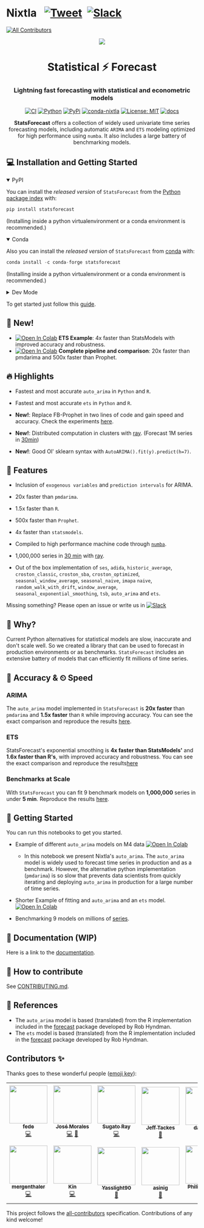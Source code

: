 # Nixtla &nbsp; [![Tweet](https://img.shields.io/twitter/url/http/shields.io.svg?style=social)](https://twitter.com/intent/tweet?text=Statistical%20Forecasting%20Algorithms%20by%20Nixtla%20&url=https://github.com/Nixtla/statsforecast&via=nixtlainc&hashtags=StatisticalModels,TimeSeries,Forecasting) &nbsp;[![Slack](https://img.shields.io/badge/Slack-4A154B?&logo=slack&logoColor=white)](https://join.slack.com/t/nixtlaworkspace/shared_invite/zt-135dssye9-fWTzMpv2WBthq8NK0Yvu6A)
<!-- ALL-CONTRIBUTORS-BADGE:START - Do not remove or modify this section -->
[![All Contributors](https://img.shields.io/badge/all_contributors-13-orange.svg?style=flat-square)](#contributors-)
<!-- ALL-CONTRIBUTORS-BADGE:END -->

<div align="center">
<img src="https://raw.githubusercontent.com/Nixtla/neuralforecast/main/nbs/indx_imgs/branding/logo_mid.png">
<h1 align="center">Statistical ⚡️ Forecast</h1>
<h3 align="center">Lightning fast forecasting with statistical and econometric models</h3>
    
[![CI](https://github.com/Nixtla/statsforecast/actions/workflows/ci.yaml/badge.svg?branch=main)](https://github.com/Nixtla/statsforecast/actions/workflows/ci.yaml)
[![Python](https://img.shields.io/pypi/pyversions/statsforecast)](https://pypi.org/project/statsforecast/)
[![PyPi](https://img.shields.io/pypi/v/statsforecast?color=blue)](https://pypi.org/project/statsforecast/)
[![conda-nixtla](https://img.shields.io/conda/vn/conda-forge/statsforecast?color=seagreen&label=conda)](https://anaconda.org/conda-forge/statsforecast)
[![License: MIT](https://img.shields.io/badge/license-MIT-blue)](https://github.com/Nixtla/statsforecast/blob/main/LICENSE)
[![docs](https://img.shields.io/website-up-down-green-red/http/nixtla.github.io/statsforecast.svg?label=docs)](https://nixtla.github.io/statsforecast/)  
    
**StatsForecast** offers a collection of widely used univariate time series forecasting models, including automatic `ARIMA` and `ETS` modeling optimized for high performance using `numba`. It also includes a large battery of benchmarking models.
</div>

## 💻 Installation and Getting Started
<details open>
<summary>PyPI</summary>

You can install the *released version* of `StatsForecast` from the [Python package index](https://pypi.org) with:

```python
pip install statsforecast
```

(Installing inside a python virtualenvironment or a conda environment is recommended.)
</details>

<details open>
<summary>Conda</summary>
  
Also you can install the *released version* of `StatsForecast` from [conda](https://anaconda.org) with:

```python
conda install -c conda-forge statsforecast
```

(Installing inside a python virtualenvironment or a conda environment is recommended.)
</details>

<details>
<summary>Dev Mode</summary>
If you want to make some modifications to the code and see the effects in real time (without reinstalling), follow the steps below:

```bash
git clone https://github.com/Nixtla/statsforecast.git
cd statsforecast
pip install -e .
```
</details>

To get started just follow this [guide](./examples/Getting_Started_with_Auto_Arima_and_ETS.ipynb).


## 🎉 New!
* [![Open In Colab](https://colab.research.google.com/assets/colab-badge.svg)](https://colab.research.google.com/github/nixtla/statsforecast/blob/main/examples/Getting_Started_with_Auto_Arima_and_ETS.ipynb)  **ETS Example**: 4x faster than StatsModels with improved accuracy and robustness.
* [![Open In Colab](https://colab.research.google.com/assets/colab-badge.svg)](https://colab.research.google.com/github/nixtla/statsforecast/blob/main/examples/arima.ipynb)   **Complete pipeline and comparison**:  20x faster than pmdarima and 500x faster than Prophet. 

## 🔥  Highlights

* Fastest and most accurate `auto_arima` in `Python` and `R`.
* Fastest and most accurate `ets` in `Python` and `R`.

* **New!**: Replace FB-Prophet in two lines of code and gain speed and accuracy. Check the experiments [here](https://github.com/Nixtla/statsforecast/tree/main/experiments/arima_prophet_adapter).
* **New!**: Distributed computation in clusters with [ray](https://github.com/ray-project/ray). (Forecast 1M series in [30min](https://github.com/Nixtla/statsforecast/tree/main/experiments/ray))
* **New!**: Good Ol' sklearn syntax with `AutoARIMA().fit(y).predict(h=7)`.

## 🎊 Features 

* Inclusion of `exogenous variables` and `prediction intervals` for ARIMA.
* 20x faster than `pmdarima`.
* 1.5x faster than `R`.
* 500x faster than `Prophet`. 
* 4x faster than `statsmodels`.
* Compiled to high performance machine code through [`numba`](https://numba.pydata.org/).
* 1,000,000 series in [30 min](https://github.com/Nixtla/statsforecast/tree/main/experiments/ray) with [ray](https://github.com/ray-project/ray).

* Out of the box implementation of `ses`, `adida`, `historic_average`, `croston_classic`, `croston_sba`, `croston_optimized`, `seasonal_window_average`, `seasonal_naive`, `imapa`
`naive`, `random_walk_with_drift`, `window_average`, `seasonal_exponential_smoothing`, `tsb`, `auto_arima` and `ets`. 

Missing something? Please open an issue or write us in [![Slack](https://img.shields.io/badge/Slack-4A154B?&logo=slack&logoColor=white)](https://join.slack.com/t/nixtlaworkspace/shared_invite/zt-135dssye9-fWTzMpv2WBthq8NK0Yvu6A)

## 📖 Why? 

Current Python alternatives for statistical models are slow, inaccurate and don't scale well. So we created a library that can be used to forecast in production environments or as benchmarks.  `StatsForecast` includes an extensive battery of models that can efficiently fit millions of time series.

## 🔬 Accuracy & ⏲ Speed 

### ARIMA 
The `auto_arima` model implemented in `StatsForecast` is **20x faster** than `pmdarima` and **1.5x faster** than `R`  while improving accuracy. You can see the exact comparison and reproduce the results [here](./experiments/arima/).

### ETS

StatsForecast's exponential smoothing is **4x faster than StatsModels'** and **1.6x faster than R's**, with improved accuracy and robustness. You can see the exact comparison and reproduce the results[here](./experiments/ets/)

### Benchmarks at Scale

With `StatsForecast` you can fit 9 benchmark models on **1,000,000** series in under **5 min**. Reproduce the results [here](./experiments/benchmarks_at_scale/). 



## 🧬 Getting Started 
You can run this notebooks to get you started. 

* Example of different `auto_arima` models on M4 data [![Open In Colab](https://colab.research.google.com/assets/colab-badge.svg)](https://colab.research.google.com/github/nixtla/statsforecast/blob/main/examples/arima.ipynb)  
    * In this notebook we present Nixtla's `auto_arima`. 
    The `auto_arima` model is widely used to forecast time series in production and as a benchmark. However, the alternative python implementation (`pmdarima`) is so slow that prevents data scientists from quickly iterating and deploying `auto_arima` in production for a large number of time series. 

* Shorter Example of fitting and `auto_arima` and an `ets` model.  [![Open In Colab](https://colab.research.google.com/assets/colab-badge.svg)](https://colab.research.google.com/github/nixtla/statsforecast/blob/main/examples/Forecasting_with_Auto_Arima_&_ETS_.ipynb) 


* Benchmarking 9 models on millions of [series](./experiments/benchmarks_at_scale/).

## 📖 Documentation (WIP)
Here is a link to the [documentation](https://nixtla.github.io/statsforecast/).

## 🔨 How to contribute
See [CONTRIBUTING.md](https://github.com/Nixtla/statsforecast/blob/main/CONTRIBUTING.md).

## 📃 References

*  The `auto_arima` model is based (translated) from the R implementation included in the [forecast](https://github.com/robjhyndman/forecast) package developed by Rob Hyndman.
*  The `ets` model is based (translated) from the R implementation included in the [forecast](https://github.com/robjhyndman/forecast) package developed by Rob Hyndman.

## Contributors ✨

Thanks goes to these wonderful people ([emoji key](https://allcontributors.org/docs/en/emoji-key)):

<!-- ALL-CONTRIBUTORS-LIST:START - Do not remove or modify this section -->
<!-- prettier-ignore-start -->
<!-- markdownlint-disable -->
<table>
  <tr>
    <td align="center"><a href="https://github.com/FedericoGarza"><img src="https://avatars.githubusercontent.com/u/10517170?v=4?s=100" width="100px;" alt=""/><br /><sub><b>fede</b></sub></a><br /><a href="https://github.com/Nixtla/statsforecast/commits?author=FedericoGarza" title="Code">💻</a></td>
    <td align="center"><a href="https://github.com/jmoralez"><img src="https://avatars.githubusercontent.com/u/8473587?v=4?s=100" width="100px;" alt=""/><br /><sub><b>José Morales</b></sub></a><br /><a href="https://github.com/Nixtla/statsforecast/commits?author=jmoralez" title="Code">💻</a> <a href="#maintenance-jmoralez" title="Maintenance">🚧</a></td>
    <td align="center"><a href="https://www.linkedin.com/in/sugatoray/"><img src="https://avatars.githubusercontent.com/u/10201242?v=4?s=100" width="100px;" alt=""/><br /><sub><b>Sugato Ray</b></sub></a><br /><a href="https://github.com/Nixtla/statsforecast/commits?author=sugatoray" title="Code">💻</a></td>
    <td align="center"><a href="http://www.jefftackes.com"><img src="https://avatars.githubusercontent.com/u/9125316?v=4?s=100" width="100px;" alt=""/><br /><sub><b>Jeff Tackes</b></sub></a><br /><a href="https://github.com/Nixtla/statsforecast/issues?q=author%3Atackes" title="Bug reports">🐛</a></td>
    <td align="center"><a href="https://github.com/darinkist"><img src="https://avatars.githubusercontent.com/u/62692170?v=4?s=100" width="100px;" alt=""/><br /><sub><b>darinkist</b></sub></a><br /><a href="#ideas-darinkist" title="Ideas, Planning, & Feedback">🤔</a></td>
    <td align="center"><a href="https://github.com/alech97"><img src="https://avatars.githubusercontent.com/u/22159405?v=4?s=100" width="100px;" alt=""/><br /><sub><b>Alec Helyar</b></sub></a><br /><a href="#question-alech97" title="Answering Questions">💬</a></td>
    <td align="center"><a href="https://dhirschfeld.github.io"><img src="https://avatars.githubusercontent.com/u/881019?v=4?s=100" width="100px;" alt=""/><br /><sub><b>Dave Hirschfeld</b></sub></a><br /><a href="#question-dhirschfeld" title="Answering Questions">💬</a></td>
  </tr>
  <tr>
    <td align="center"><a href="https://github.com/mergenthaler"><img src="https://avatars.githubusercontent.com/u/4086186?v=4?s=100" width="100px;" alt=""/><br /><sub><b>mergenthaler</b></sub></a><br /><a href="https://github.com/Nixtla/statsforecast/commits?author=mergenthaler" title="Code">💻</a></td>
    <td align="center"><a href="https://github.com/kdgutier"><img src="https://avatars.githubusercontent.com/u/19935241?v=4?s=100" width="100px;" alt=""/><br /><sub><b>Kin</b></sub></a><br /><a href="https://github.com/Nixtla/statsforecast/commits?author=kdgutier" title="Code">💻</a></td>
    <td align="center"><a href="https://github.com/Yasslight90"><img src="https://avatars.githubusercontent.com/u/58293883?v=4?s=100" width="100px;" alt=""/><br /><sub><b>Yasslight90</b></sub></a><br /><a href="#ideas-Yasslight90" title="Ideas, Planning, & Feedback">🤔</a></td>
    <td align="center"><a href="https://github.com/asinig"><img src="https://avatars.githubusercontent.com/u/99350687?v=4?s=100" width="100px;" alt=""/><br /><sub><b>asinig</b></sub></a><br /><a href="#ideas-asinig" title="Ideas, Planning, & Feedback">🤔</a></td>
    <td align="center"><a href="https://github.com/guerda"><img src="https://avatars.githubusercontent.com/u/230782?v=4?s=100" width="100px;" alt=""/><br /><sub><b>Philip Gillißen</b></sub></a><br /><a href="https://github.com/Nixtla/statsforecast/commits?author=guerda" title="Code">💻</a></td>
    <td align="center"><a href="https://github.com/shagn"><img src="https://avatars.githubusercontent.com/u/16029092?v=4?s=100" width="100px;" alt=""/><br /><sub><b>Sebastian Hagn</b></sub></a><br /><a href="https://github.com/Nixtla/statsforecast/issues?q=author%3Ashagn" title="Bug reports">🐛</a></td>
  </tr>
</table>

<!-- markdownlint-restore -->
<!-- prettier-ignore-end -->

<!-- ALL-CONTRIBUTORS-LIST:END -->

This project follows the [all-contributors](https://github.com/all-contributors/all-contributors) specification. Contributions of any kind welcome!
